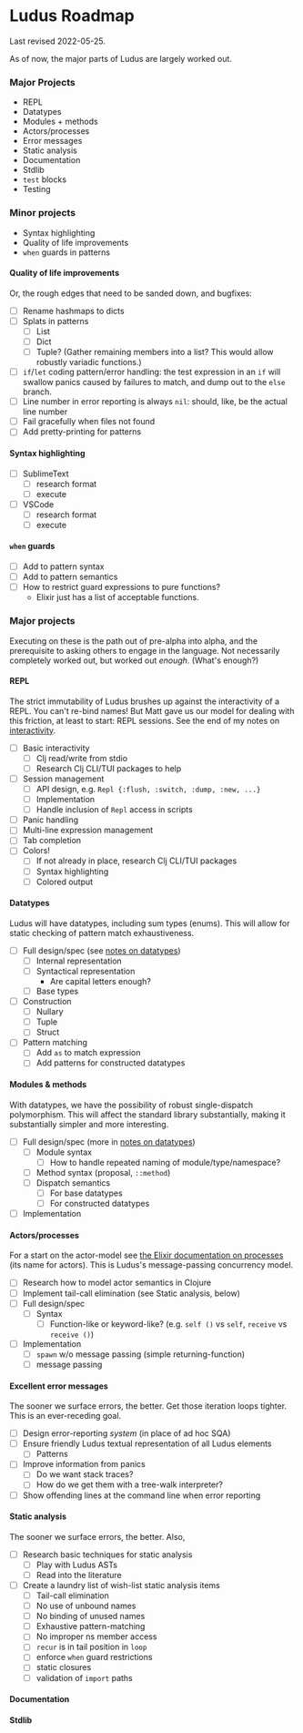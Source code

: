 # Ludus Roadmap

Last revised 2022-05-25.

As of now, the major parts of Ludus are largely worked out.

### Major Projects
* REPL
* Datatypes
* Modules + methods
* Actors/processes
* Error messages
* Static analysis
* Documentation
* Stdlib
* `test` blocks
* Testing

### Minor projects
* Syntax highlighting
* Quality of life improvements
* `when` guards in patterns

#### Quality of life improvements
Or, the rough edges that need to be sanded down, and bugfixes:
* [ ] Rename hashmaps to dicts
* [ ] Splats in patterns
	- [ ] List
	- [ ] Dict
	- [ ] Tuple? (Gather remaining members into a list? This would allow robustly variadic functions.)
* [ ] `if`/`let` coding pattern/error handling: the test expression in an `if` will swallow panics caused by failures to match, and dump out to the `else` branch.
* [ ] Line number in error reporting is always `nil`: should, like, be the actual line number
* [ ] Fail gracefully when files not found
* [ ] Add pretty-printing for patterns

#### Syntax highlighting
* [ ] SublimeText
	- [ ] research format
	- [ ] execute
* [ ] VSCode
	- [ ] research format
	- [ ] execute

#### `when` guards
* [ ] Add to pattern syntax
* [ ] Add to pattern semantics
* [ ] How to restrict guard expressions to pure functions?
	- Elixir just has a list of acceptable functions.

### Major projects
Executing on these is the path out of pre-alpha into alpha, and the prerequisite to asking others to engage in the language. Not necessarily completely worked out, but worked out *enough*. (What's enough?)

#### REPL
The strict immutability of Ludus brushes up against the interactivity of a REPL. You can't re-bind names! But Matt gave us our model for dealing with this friction, at least to start: REPL sessions. See the end of my notes on [interactivity](interactivity.md).

* [ ] Basic interactivity
	- [ ] Clj read/write from stdio
	- [ ] Research Clj CLI/TUI packages to help
* [ ] Session management
	- [ ] API design, e.g. `Repl {:flush, :switch, :dump, :new, ...}`
	- [ ] Implementation
	- [ ] Handle inclusion of `Repl` access in scripts
* [ ] Panic handling
* [ ] Multi-line expression management
* [ ] Tab completion
* [ ] Colors!
	- [ ] If not already in place, research Clj CLI/TUI packages
	- [ ] Syntax highlighting
	- [ ] Colored output

#### Datatypes
Ludus will have datatypes, including sum types (enums). This will allow for static checking of pattern match exhaustiveness.

* [ ] Full design/spec (see [notes on datatypes](nses_structs_types.md))
	- [ ] Internal representation
	- [ ] Syntactical representation
		* Are capital letters enough?
	- [ ] Base types
* [ ] Construction
	- [ ] Nullary
	- [ ] Tuple
	- [ ] Struct
* [ ] Pattern matching
	- [ ] Add `as` to match expression
	- [ ] Add patterns for constructed datatypes

#### Modules & methods
With datatypes, we have the possibility of robust single-dispatch polymorphism. This will affect the standard library substantially, making it substantially simpler and more interesting.

* [ ] Full design/spec (more in [notes on datatypes](nses_structs_types.md))
	- [ ] Module syntax
		* [ ] How to handle repeated naming of module/type/namespace?
	- [ ] Method syntax (proposal, `::method`)
	- [ ] Dispatch semantics
		* [ ] For base datatypes
		* [ ] For constructed datatypes
* [ ] Implementation

#### Actors/processes
For a start on the actor-model see [the Elixir documentation on processes](https://elixir-lang.org/getting-started/processes.html) (its name for actors). This is Ludus's message-passing concurrency model.

* [ ] Research how to model actor semantics in Clojure
* [ ] Implement tail-call elimination (see Static analysis, below)
* [ ] Full design/spec
	- [ ] Syntax
		* [ ] Function-like or keyword-like? (e.g. `self ()` vs `self`, `receive` vs `receive ()`)
* [ ] Implementation
	- [ ] `spawn` w/o message passing (simple returning-function)
	- [ ] message passing

#### Excellent error messages
The sooner we surface errors, the better. Get those iteration loops tighter. This is an ever-receding goal.

* [ ] Design error-reporting *system* (in place of ad hoc SQA)
* [ ] Ensure friendly Ludus textual representation of all Ludus elements
	- [ ] Patterns
* [ ] Improve information from panics
	- [ ] Do we want stack traces?
	- [ ] How do we get them with a tree-walk interpreter?
* [ ] Show offending lines at the command line when error reporting

#### Static analysis
The sooner we surface errors, the better. Also, 

* [ ] Research basic techniques for static analysis
	- [ ] Play with Ludus ASTs
	- [ ] Read into the literature
* [ ] Create a laundry list of wish-list static analysis items
	- [ ] Tail-call elimination
	- [ ] No use of unbound names
	- [ ] No binding of unused names
	- [ ] Exhaustive pattern-matching
	- [ ] No improper ns member access
	- [ ] `recur` is in tail position in `loop`
	- [ ] enforce `when` guard restrictions
	- [ ] static closures
	- [ ] validation of `import` paths

#### Documentation

#### Stdlib